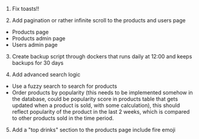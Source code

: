 1. Fix toasts!!

2. Add pagination or rather infinite scroll to the products and users page

- Products page
- Products admin page
- Users admin page

3. Create backup script through dockers that runs daily at 12:00 and keeps backups for 30 days

4. Add advanced search logic

- Use a fuzzy search to search for products
- Order products by popularity (this needs to be implemented somehow in the database, could be popularity score in products table that gets updated when a product is sold, with some calculation), this should reflect popularity of the product in the last 2 weeks, which is compared to other products sold in the time period.

5. Add a "top drinks" section to the products page include fire emoji
